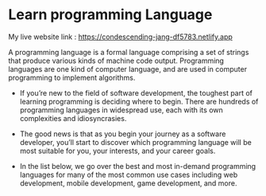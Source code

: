 # Learn programming Language

My live website link : https://condescending-jang-df5783.netlify.app

A programming language is a formal language comprising a set of strings that produce various kinds of machine code output. Programming languages are one kind of computer language, and are used in computer programming to implement algorithms.

* If you’re new to the field of software development, the toughest part of learning programming is deciding where to begin. There are hundreds of programming languages in widespread use, each with its own complexities and idiosyncrasies.

* The good news is that as you begin your journey as a software developer, you’ll start to discover which programming language will be most suitable for you, your interests, and your career goals.

* In the list below, we go over the best and most in-demand programming languages for many of the most common use cases including web development, mobile development, game development, and more.